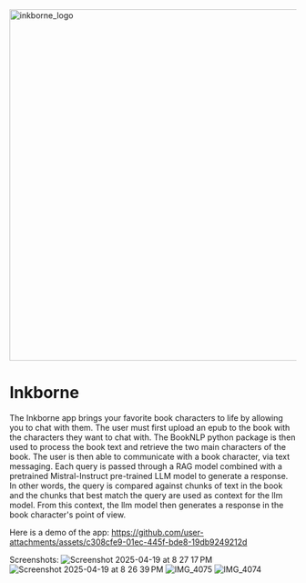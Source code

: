 <img width="617" alt="inkborne_logo" src="https://github.com/user-attachments/assets/6806bdb8-2c15-4114-9ee3-081beb7be3f2" />

# Inkborne
The Inkborne app brings your favorite book characters to life by allowing you to chat with them. The user must first upload an epub to the book with the characters they want to chat with. The BookNLP python package is then used to process the book text and retrieve the two main characters of the book. The user is then able to communicate with a book character, via text messaging. Each query is passed through a RAG model combined with a pretrained Mistral-Instruct pre-trained LLM model to generate a response. In other words, the query is compared against chunks of text in the book and the chunks that best match the query are used as context for the llm model. From this context, the llm model then generates a response in the book character's point of view.

Here is a demo of the app:
https://github.com/user-attachments/assets/c308cfe9-01ec-445f-bde8-19db9249212d

Screenshots:
![Screenshot 2025-04-19 at 8 27 17 PM](https://github.com/user-attachments/assets/90724c5a-b9a2-42d9-8dfa-b234ddd41d23)
![Screenshot 2025-04-19 at 8 26 39 PM](https://github.com/user-attachments/assets/feb43c9d-e07d-4547-969a-78c57071a13d)
![IMG_4075](https://github.com/user-attachments/assets/5fad656a-ed59-4e5d-92c7-bd858c69b7f5)
![IMG_4074](https://github.com/user-attachments/assets/8e90a31b-c6b6-47b6-aca4-6beb36a7b589)

